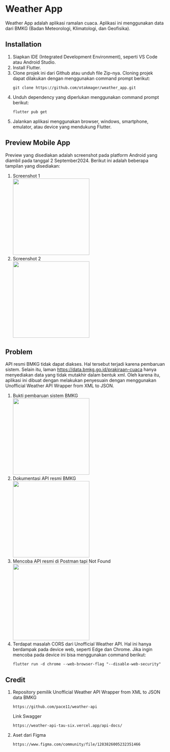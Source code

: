 # Weather App

Weather App adalah aplikasi ramalan cuaca. Aplikasi ini menggunakan data dari BMKG (Badan Meteorologi, Klimatologi, dan Geofisika).

## Installation

1. Siapkan IDE (Integrated Development Environment), seperti VS Code atau Android Studio.
2. Install Flutter.
3. Clone projek ini dari Github atau unduh file Zip-nya. Cloning projek dapat dilakukan dengan menggunakan command prompt berikut:
   ```
   git clone https://github.com/otakmager/weather_app.git
   ```
4. Unduh dependency yang diperlukan menggunakan command prompt berikut:
   ```
   flutter pub get
   ```
5. Jalankan aplikasi menggunakan browser, windows, smartphone, emulator, atau device yang mendukung Flutter.

## Preview Mobile App

Preview yang disediakan adalah screenshot pada platform Android yang diambil pada tanggal 2 September2024. Berikut ini adalah beberapa tampilan yang disediakan:

1. Screenshot 1\
   <img src="https://github.com/otakmager/weather_app/assets/readme/4.screenshot_1.jpg" width="240">
2. Screenshot 2\
   <img src="https://github.com/otakmager/weather_app/assets/readme/5.screenshot_2.jpg" width="240">

## Problem

API resmi BMKG tidak dapat diakses. Hal tersebut terjadi karena pembaruan sistem. Selain itu, laman https://data.bmkg.go.id/prakiraan-cuaca hanya menyediakan data yang tidak mutakhir dalam bentuk xml. Oleh karena itu, aplikasi ini dibuat dengan melakukan penyesuain dengan menggunakan Unofficial Weather API Wrapper from XML to JSON.

1. Bukti pembaruan sistem BMKG\
   <img src="https://github.com/otakmager/weather_app/assets/readme/1.upgrade_sistem_bmkg.JPG" width="240">
2. Dokumentasi API resmi BMKG\
   <img src="https://github.com/otakmager/weather_app/assets/readme/2.dokumentasi_API_resmi.JPG" width="240">
3. Mencoba API resmi di Postman tapi Not Found\
   <img src="https://github.com/otakmager/weather_app/assets/readme/3.coba_API_resmi_not_found.JPG" width="240">
4. Terdapat masalah CORS dari Unofficial Weather API. Hal ini hanya berdampak pada device web, seperti Edge dan Chrome. Jika ingin mencoba pada device ini bisa menggunakan command berikut:
   ```
   flutter run -d chrome --web-browser-flag "--disable-web-security"
   ```

## Credit

1. Repository pemilik Unofficial Weather API Wrapper from XML to JSON data BMKG
   ```
   https://github.com/pace11/weather-api
   ```
   Link Swagger
   ```
   https://weather-api-tau-six.vercel.app/api-docs/
   ```
2. Aset dari Figma
   ```
   https://www.figma.com/community/file/1283826005232351466
   ```
